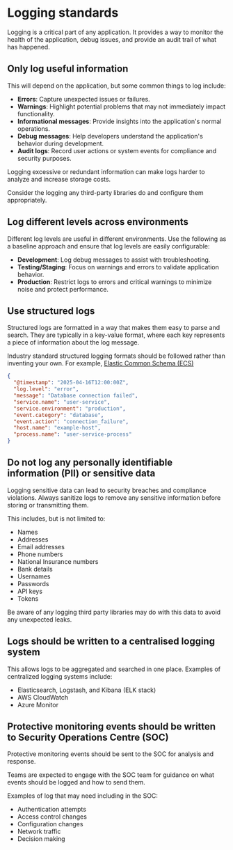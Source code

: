 # Logging standards

Logging is a critical part of any application. It provides a way to monitor the health of the application, debug issues, and provide an audit trail of what has happened.

## Only log useful information

This will depend on the application, but some common things to log include:
- **Errors**: Capture unexpected issues or failures.
- **Warnings**: Highlight potential problems that may not immediately impact functionality.
- **Informational messages**: Provide insights into the application's normal operations.
- **Debug messages**: Help developers understand the application's behavior during development.
- **Audit logs**: Record user actions or system events for compliance and security purposes.

Logging excessive or redundant information can make logs harder to analyze and increase storage costs.

Consider the logging any third-party libraries do and configure them appropriately.

## Log different levels across environments

Different log levels are useful in different environments. Use the following as a baseline approach and ensure that log levels are easily configurable:

- **Development**: Log debug messages to assist with troubleshooting.
- **Testing/Staging**: Focus on warnings and errors to validate application behavior.
- **Production**: Restrict logs to errors and critical warnings to minimize noise and protect performance.

## Use structured logs

Structured logs are formatted in a way that makes them easy to parse and search. They are typically in a key-value format, where each key represents a piece of information about the log message.

Industry standard structured logging formats should be followed rather than inventing your own.  For example, [Elastic Common Schema (ECS)](https://www.elastic.co/docs/reference/ecs)

```json
{
  "@timestamp": "2025-04-16T12:00:00Z",
  "log.level": "error",
  "message": "Database connection failed",
  "service.name": "user-service",
  "service.environment": "production",
  "event.category": "database",
  "event.action": "connection_failure",
  "host.name": "example-host",
  "process.name": "user-service-process"
}
```

## Do not log any personally identifiable information (PII) or sensitive data

Logging sensitive data can lead to security breaches and compliance violations. Always sanitize logs to remove any sensitive information before storing or transmitting them.

This includes, but is not limited to:
- Names
- Addresses
- Email addresses
- Phone numbers
- National Insurance numbers
- Bank details
- Usernames
- Passwords
- API keys
- Tokens

Be aware of any logging third party libraries may do with this data to avoid any unexpected leaks.

## Logs should be written to a centralised logging system

This allows logs to be aggregated and searched in one place. Examples of centralized logging systems include:

- Elasticsearch, Logstash, and Kibana (ELK stack)
- AWS CloudWatch
- Azure Monitor

## Protective monitoring events should be written to Security Operations Centre (SOC)

Protective monitoring events should be sent to the SOC for analysis and response. 

Teams are expected to engage with the SOC team for guidance on what events should be logged and how to send them.

Examples of log that may need including in the SOC:
- Authentication attempts
- Access control changes
- Configuration changes
- Network traffic
- Decision making
